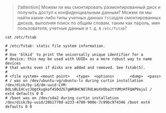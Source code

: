 
> [!attention] 
> Можем ли мы смонтировать размонтированный диск и получить доступ к конфиденциальным данным? Можем ли мы найти какие-либо типы учетных данных `fstab`для смонтированных дисков, выполняя поиск по общим словам, таким как пароль, имя пользователя, учетные данные и т. д. в `/etc/fstab`?

```shell
cat /etc/fstab

# /etc/fstab: static file system information.
#
# Use 'blkid' to print the universally unique identifier for a
# device; this may be used with UUID= as a more robust way to name devices
# that works even if disks are added and removed. See fstab(5).
#
# <file system> <mount point>   <type>  <options>       <dump>  <pass>
# / was on /dev/ubuntu-vg/ubuntu-lv during curtin installation
/dev/disk/by-id/dm-uuid-LVM-BdLsBLE4CvzJUgtkugkof4S0dZG7gWR8HCNOlRdLWoXVOba2tYUMzHfFQAP9ajul / ext4 defaults 0 0
# /boot was on /dev/sda2 during curtin installation
/dev/disk/by-uuid/20b1770d-a233-4780-900e-7c99bc974346 /boot ext4 defaults 0 0
```

